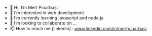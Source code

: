 - 👋 Hi, I’m Mert Pınarbaşı 
- 👀 I’m interested in web development
- 🌱 I’m currently learning javascript and node.js.
- 💞️ I’m looking to collaborate on ...
- 📫 How to reach me [linkedin]  :  www.linkedin.com/in/mertpinarbasi
<!---
mertpinarbasi/mertpinarbasi is a ✨ special ✨ repository because its `README.md` (this file) appears on your GitHub profile.
You can click the Preview link to take a look at your changes.
--->
